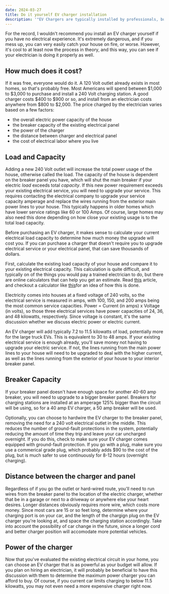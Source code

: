 ```yaml
---
date: 2024-03-27
title: Do it yourself EV charger installation
description: '"EV Chargers are typically installed by professionals, but if you understand the electricity requirements of the charger, you can calculate the power requirements of your own home and install it yourself."'
---
```

For the record, I wouldn't recommend you install an EV charger yourself if you have no electrical experience. It's extremely dangerous, and if you mess up, you can very easily catch your house on fire, or worse. However, it's cool to at least now the process in theory, and this way, you can see if your electrician is doing it properly as well.

## How much does it cost?
If it was free, everyone would do it. A 120 Volt outlet already exists in most homes, so that's probably free. Most Americans will spend between $1,000 to $3,000 to purchase and install a 240 Volt charging station. A good charger costs $400 to $900 or so, and install from an electrician costs anywhere from $800 to $2,000. The price charged by the electrician varies based on a few factors:
- the overall electric power capacity of the house
- the breaker capacity of the existing electrical panel
- the power of the charger
- the distance between charger and electrical panel
- the cost of electrical labor where you live

## Load and Capacity
Adding a new 240 Volt outlet will increase the total power usage of the house, otherwise called the load. The capacity of the house is dependent on the breaker panel you have, which will shut the main breaker if your electric *load* exceeds total *capacity*. If this new power requirement exceeds your existing electrical service, you will need to upgrade your service. This requires contacting the electrical company to upgrade your service capacity amperage and replace the wires running from the exterior main power lines to your house. This typically happens in older homes which have lower service ratings like 60 or 100 Amps. Of course, large homes may also need this done depending on how close your existing usage is to the total load capacity.

Before purchasing an EV charger, it makes sense to calculate your current electrical load capacity to determine how much money the upgrade will cost you. If you can purchase a charger that doesn't require you to upgrade electrical service or your electrical panel, that can save thousands of dollars.

First, calculate the existing load capacity of your house and compare it to your existing electrical capacity. This calculation is quite difficult, and typically on of the things you would pay a trained electrician to do, but there are online calculators that can help you get an estimate. Read [this](https://www.familyhandyman.com/article/electrical-load-calculation/) article, and checkout a calculator like [this](https://homeinspectioninsider.com/electrical-load-calculation/)for an idea of how this is done.

Electricity comes into houses at a fixed voltage of 240 volts, so the electrical service is measured in amps, with 100, 150, and 200 amps being the most common service capacities. Power = Current (in amps) x Voltage (in volts), so those three electrical services have power capacities of 24, 36, and 48 kilowatts, respectively. Since voltage is constant, it's the same discussion whether we discuss electric power or electric current.

An EV charger will add typically 7.2 to 11.5 kilowatts of load, potentially more for the large truck EVs. This is equivalent to 30 to 48 amps. If your existing electrical service is enough already, you'll save money not having to upgrade your electric service. If not, the lines running from the main power lines to your house will need to be upgraded to deal with the higher current, as well as the lines running from the exterior of your house to your interior breaker panel.

## Breaker Capacity
If your breaker panel doesn't have enough space for another 40-60 amp breaker, you will need to upgrade to a bigger breaker panel. Breakers for charging stations are installed at an amperage 125% bigger than the circuit will be using, so for a 40 amp EV charger, a 50 amp breaker will be used.

Optionally, you can choose to hardwire the EV charger to the breaker panel, removing the need for a 240 volt electrical outlet in the middle. This reduces the number of ground-fault protections in the system, potentially reducing the amount of time they trip and leave your car uncharged overnight. If you do this, check to make sure your EV charger comes equipped with ground-fault protection. If you go with a plug, make sure you use a commerical grade plug, which probably adds $90 to the cost of the plug, but is much safer to use continuously for 8-12 hours (overnight charging).

## Distance between the charger and panel
Regardless of if you go the outlet or hard-wired route, you'll need to run wires from the breaker panel to the location of the electric charger, whether that be in a garage or next to a driveway or anywhere else your heart desires. Longer distances obviously requires more wire, which costs more money. Since most cars are 15 or so feet long, determine where your charging port is on your car, and the length of the chargign plug on the EV charger you're looking at, and space the charging station accordingly. Take into account the possibility of car change in the future, since a longer cord and better charger position will accomodate more potential vehicles.

## Power of the charger
Now that you've evaluated the existing electrical circuit in your home, you can choose an EV charger that is as powerful as your budget will allow. If you plan on hiring an electrician, it will probably be beneficial to have this discussion with them to determine the maximum power charger you can afford to buy. Of course, if you current car limits charging to below 11.5 kilowatts, you may not even need a more expensive charger right now.
